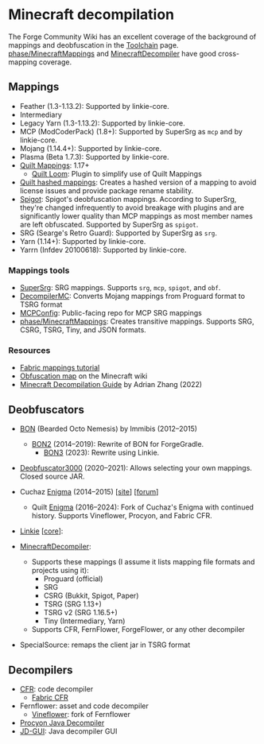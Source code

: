 # Minecraft decompilation

The Forge Community Wiki has an excellent coverage of the background of mappings
and deobfuscation in the [Toolchain](https://forge.gemwire.uk/wiki/Toolchain)
page. [phase/MinecraftMappings](https://github.com/phase/MinecraftMappings) and
[MinecraftDecompiler](https://github.com/MaxPixelStudios/MinecraftDecompiler)
have good cross-mapping coverage.

## Mappings

- Feather (1.3-1.13.2): Supported by linkie-core.
- Intermediary
- Legacy Yarn (1.3-1.13.2): Supported by linkie-core.
- MCP (ModCoderPack) (1.8+): Supported by SuperSrg as `mcp` and by linkie-core.
- Mojang (1.14.4+): Supported by linkie-core.
- Plasma (Beta 1.7.3): Supported by linkie-core.
- [Quilt Mappings](https://github.com/QuiltMC/quilt-mappings): 1.17+
  - [Quilt Loom](https://github.com/QuiltMC/quilt-loom): Plugin to simplify use
    of Quilt Mappings
- [Quilt hashed mappings](https://github.com/QuiltMC/mappings-hasher): Creates a
  hashed version of a mapping to avoid license issues and provide package rename
  stability.
- [Spigot](https://hub.spigotmc.org/stash/projects/SPIGOT/repos/builddata/browse):
  Spigot's deobfuscation mappings. According to SuperSrg, they're changed
  infrequently to avoid breakage with plugins and are significantly lower
  quality than MCP mappings as most member names are left obfuscated.
  Supported by SuperSrg as `spigot`.
- SRG (Searge's Retro Guard): Supported by SuperSrg as `srg`.
- Yarn (1.14+): Supported by linkie-core.
- Yarrn (Infdev 20100618): Supported by linkie-core.

### Mappings tools

- [SuperSrg](https://github.com/Techcable/SuperSrg): SRG mappings. Supports
  `srg`, `mcp`, `spigot`, and `obf`.
- [DecompilerMC](https://github.com/hube12/DecompilerMC): Converts Mojang
  mappings from Proguard format to TSRG format
- [MCPConfig](https://github.com/MinecraftForge/MCPConfig): Public-facing repo
  for MCP SRG mappings
- [phase/MinecraftMappings](https://github.com/phase/MinecraftMappings): Creates
  transitive mappings. Supports SRG, CSRG, TSRG, Tiny, and JSON formats.

### Resources

- [Fabric mappings tutorial](https://fabricmc.net/wiki/tutorial:mappings)
- [Obfuscation map](https://minecraft.wiki/w/Obfuscation_map) on the Minecraft
  wiki
- [Minecraft Decompilation Guide](https://blog.bithole.dev/blogposts/decompiling-minecraft/)
  by Adrian Zhang (2022)

## Deobfuscators

- [BON](https://archive.softwareheritage.org/browse/origin/directory/?origin_url=https://github.com/immibis/bearded-octo-nemesis&timestamp=2023-07-19T12:36:22Z)
  (Bearded Octo Nemesis) by Immibis (2012–2015)
  - [BON2](https://github.com/tterrag1098/BON2) (2014–2019): Rewrite of BON for
    ForgeGradle.
    - [BON3](https://github.com/NahliZayd/BON3) (2023): Rewrite using Linkie.
- [Deobfuscator3000](https://github.com/SimplyProgrammer/Minecraft-Deobfuscator3000)
  (2020–2021): Allows selecting your own mappings. Closed source JAR.
- Cuchaz [Enigma](https://archive.softwareheritage.org/browse/origin/directory/?origin_url=https://bitbucket.org/cuchaz/enigma)
  (2014–2015)
  [[site](https://www.cuchazinteractive.com/minecraft/enigma/)] [[forum](https://www.planetminecraft.com/mod/enigma-minecraft-deobfuscation-tool/)]
  - Quilt [Enigma](https://github.com/QuiltMC/enigma) (2016–2024): Fork of
    Cuchaz's Enigma with continued history. Supports Vineflower, Procyon, and
    Fabric CFR.
- [Linkie](https://linkie.shedaniel.dev/) [[core](https://github.com/linkie/linkie-core)]:
- [MinecraftDecompiler](https://github.com/MaxPixelStudios/MinecraftDecompiler):
  - Supports these mappings (I assume it lists mapping file formats and projects
    using it):
    - Proguard (official)
    - SRG
    - CSRG (Bukkit, Spigot, Paper)
    - TSRG (SRG 1.13+)
    - TSRG v2 (SRG 1.16.5+)
    - Tiny (Intermediary, Yarn)
  - Supports CFR, FernFlower, ForgeFlower, or any other decompiler

- SpecialSource: remaps the client jar in TSRG format

## Decompilers

- [CFR](https://github.com/leibnitz27/cfr): code decompiler
  - [Fabric CFR](https://github.com/fabricmc/cfr)
- Fernflower: asset and code decompiler
  - [Vineflower](https://github.com/Vineflower/vineflower): fork of Fernflower
- [Procyon Java Decompiler](https://github.com/mstrobel/procyon)
- [JD-GUI](https://github.com/java-decompiler/jd-gui): Java decompiler GUI
